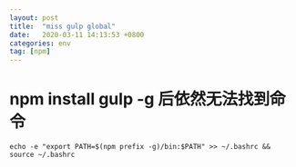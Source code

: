 ```yaml
---
layout: post
title:  "miss gulp global"
date:   2020-03-11 14:13:53 +0800
categories: env
tag: [npm]
---
```


# npm install gulp -g 后依然无法找到命令

	echo -e "export PATH=$(npm prefix -g)/bin:$PATH" >> ~/.bashrc && source ~/.bashrc
